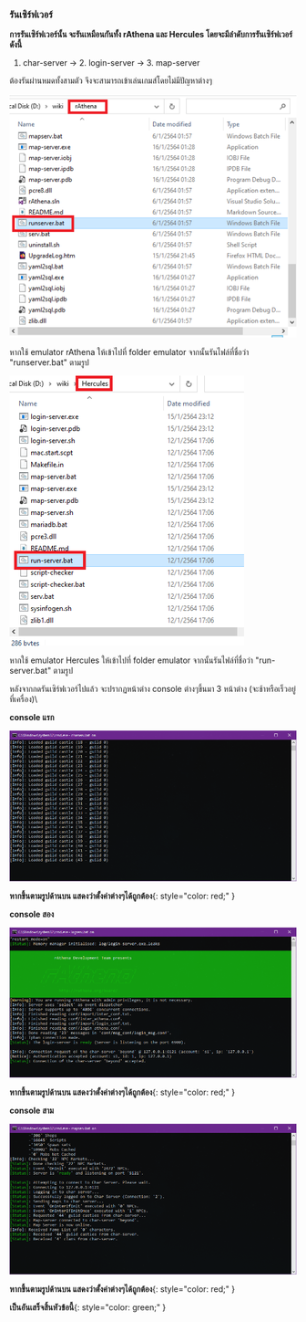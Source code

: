 ### รันเซิร์ฟเวอร์

**การรันเซิร์ฟเวอร์นั้น จะรันเหมือนกันทั้ง rAthena และ Hercules โดยจะมีลำดับการรันเซิร์ฟเวอร์ดังนี้**
1. char-server -> 2. login-server -> 3. map-server

ต้องรันผ่านหมดทั้งสามตัว จึงจะสามารถเข้าเล่นเกมส์โดยไม่มีปัญหาต่างๆ

![](../assets/images/img/07/01.PNG)

หากใช้ emulator rAthena ให้เข้าไปที่ folder emulator จากนั้นรันไฟล์ที่ชื่อว่า "runserver.bat" ตามรูป

![](../assets/images/img/07/02.PNG)

หากใช้ emulator Hercules ให้เข้าไปที่ folder emulator จากนั้นรันไฟล์ที่ชื่อว่า "run-server.bat" ตามรูป

หลังจากกดรันเซิร์ฟเวอร์ไปแล้ว จะปรากฏหน้าต่าง console ต่างๆขึ้นมา 3 หน้าต่าง (จะช้าหรือเร็วอยู่ที่เครื่อง)\

**console แรก**

![](../assets/images/img/07/03.PNG)

**หากขึ้นตามรูปด้านบน แสดงว่าตั้งค่าต่างๆได้ถูกต้อง**{: style="color: red;" }


**console สอง**

![](../assets/images/img/07/04.PNG)

**หากขึ้นตามรูปด้านบน แสดงว่าตั้งค่าต่างๆได้ถูกต้อง**{: style="color: red;" }


**console สาม**

![](../assets/images/img/07/05.PNG)

**หากขึ้นตามรูปด้านบน แสดงว่าตั้งค่าต่างๆได้ถูกต้อง**{: style="color: red;" }


**เป็นอันเสร็จสิ้นหัวข้อนี้**{: style="color: green;" }